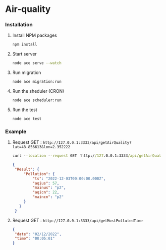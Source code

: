 # Air-quality

<!-- GETTING STARTED -->

### Installation

1. Install NPM packages
   ```sh
   npm install
   ```
2. Start server
   ```sh
   node ace serve --watch
   ```
3. Run migration
   ```sh
   node ace migration:run
   ```
4. Run the sheduler (CRON)
   ```sh
   node ace scheduler:run
   ```
5. Run the test
   ```sh
   node ace test
   ```
   
### Example

1. Request GET : `http://127.0.0.1:3333/api/getAirQuality?lat=48.856613&lon=2.352222`

   ```cmd
   curl --location --request GET 'http://127.0.0.1:3333/api/getAirQuality?lat=48.856613&lon=2.352222'
   ```

   ```json
   {
    "Result": {
        "Pollution": {
            "ts": "2022-12-03T00:00:00.000Z",
            "aqius": 57,
            "mainus": "p2",
            "aqicn": 22,
            "maincn": "p2"
        }
      }
    }
   ```
2. Request GET : `http://127.0.0.1:3333/api/getMostPollutedTime`

   ```json
   {
    "date": "02/12/2022",
    "time": "00:05:01"
   }
   ```
